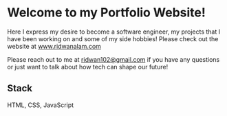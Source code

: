 # Welcome to my Portfolio Website!
Here I express my desire to become a software engineer, my projects that I have been working on and some of my side hobbies! Please check out the website at www.ridwanalam.com

Please reach out to me at ridwan102@gmail.com if you have any questions or just want to talk about how tech can shape our future!

## Stack
HTML, CSS, JavaScript
